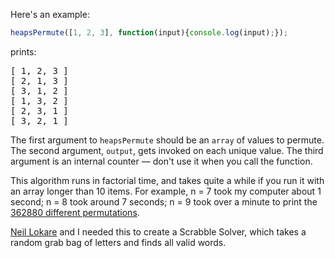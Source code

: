 Here's an example:

```js
heapsPermute([1, 2, 3], function(input){console.log(input);});
```

prints:

<pre>
[ 1, 2, 3 ]
[ 2, 1, 3 ]
[ 3, 1, 2 ]
[ 1, 3, 2 ]
[ 2, 3, 1 ]
[ 3, 2, 1 ]
</pre>

The first argument to `heapsPermute` should be an `array` of values to permute. The second argument, `output`, gets invoked on each unique value. The third argument is an internal counter — don't use it when you call the function.

This algorithm runs in factorial time, and takes quite a while if you run it with an array longer than 10 items. For example, n = 7 took my computer about 1 second; n = 8 took around 7 seconds; n = 9 took over a minute to print the [362880 different permutations](https://www.google.com/search?q=9!).

[Neil Lokare](https://github.com/nlokare) and I needed this to create a Scrabble Solver, which takes a random grab bag of letters and finds all valid words.
